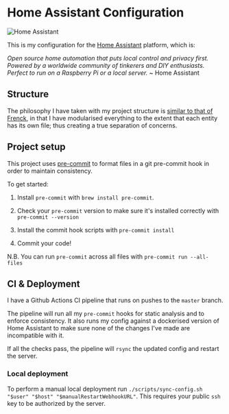 # Home Assistant Configuration

![Home Assistant](https://github.com/covertbert/home-assistant/workflows/Master/badge.svg)

This is my configuration for the [Home Assistant](https://www.home-assistant.io/) platform, which is:

_Open source home automation that puts local control and privacy first. Powered by a worldwide community of tinkerers and DIY enthusiasts. Perfect to run on a Raspberry Pi or a local server._ ~ Home Assistant

## Structure

The philosophy I have taken with my project structure is [similar to that of Frenck](https://github.com/frenck/home-assistant-config), in that I have modularised everything to the extent that each entity has its own file; thus creating a true separation of concerns.

## Project setup

This project uses [pre-commit](https://pre-commit.com/) to format files in a git pre-commit hook in order to maintain consistency.

To get started:

1. Install `pre-commit` with `brew install pre-commit`.

2. Check your `pre-commit` version to make sure it's installed correctly with `pre-commit --version`

3. Install the commit hook scripts with `pre-commit install`

4. Commit your code!

N.B. You can run `pre-commit` across all files with `pre-commit run --all-files`

## CI & Deployment

I have a Github Actions CI pipeline that runs on pushes to the `master` branch.

The pipeline will run all my `pre-commit` hooks for static analysis and to enforce consistency. It also runs my config against a dockerised version of Home Assistant to make sure none of the changes I've made are incompatible with it.

If all the checks pass, the pipeline will `rsync` the updated config and restart the server.

### Local deployment

To perform a manual local deployment run `./scripts/sync-config.sh "$user" "$host" "$manualRestartWebhookURL"`. This requires your public `ssh` key to be authorized by the server.
